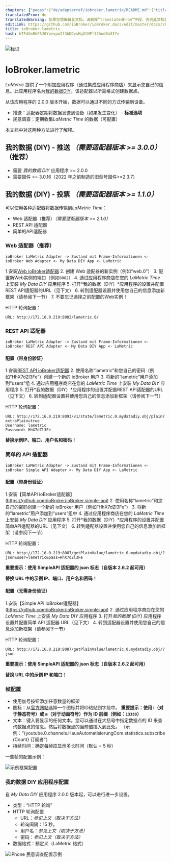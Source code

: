 ```yaml
---
chapters: {"pages":{"de/adapterref/iobroker.lametric/README.md":{"title":{"de":"ioBroker.lametric"},"content":"de/adapterref/iobroker.lametric/README.md"},"de/adapterref/iobroker.lametric/apps.md":{"title":{"de":"ioBroker.lametric"},"content":"de/adapterref/iobroker.lametric/apps.md"},"de/adapterref/iobroker.lametric/my-data-diy.md":{"title":{"de":"ioBroker.lametric"},"content":"de/adapterref/iobroker.lametric/my-data-diy.md"},"de/adapterref/iobroker.lametric/notifications.md":{"title":{"de":"ioBroker.lametric"},"content":"de/adapterref/iobroker.lametric/notifications.md"},"de/adapterref/iobroker.lametric/blockly.md":{"title":{"de":"ioBroker.lametric"},"content":"de/adapterref/iobroker.lametric/blockly.md"}}}
translatedFrom: de
translatedWarning: 如果您想编辑此文档，请删除“translatedFrom”字段，否则此文档将再次自动翻译
editLink: https://github.com/ioBroker/ioBroker.docs/edit/master/docs/zh-cn/adapterref/iobroker.lametric/my-data-diy.md
title: ioBroker.lametric
hash: hTFdXm8kF5J0YpvvpwIf3bDOvsHgUtNFf37hod0nSIY=
---
```

![标识](../../../de/admin/lametric.png)

# IoBroker.lametric
*LaMetric* 提供了一个附加应用程序（通过集成应用程序商店）来显示您自己的信息。此应用程序名为[我的数据DIY](https://apps.lametric.com/apps/my_data__diy_/8942)。该适配器以所需格式创建数据点。

从该应用程序的 2.0.0 版本开始，数据可以通过不同的方式传输到设备。

- 推送：适配器定期将数据发送到设备（如果发生变化） - **标准选项**
- 民意调查：定期收集*LaMetric Time* 的数据（可配置）

本文档中对这两种方法进行了解释。

## 我的数据 (DIY) - 推送 *（需要适配器版本 >= 3.0.0）*（推荐）
- 需要 *我的数据 DIY* 应用程序 >= 2.0.0
- 需要固件 >= 3.0.16（2022 年之前制造的旧型号固件>=2.3.7）

## 我的数据 (DIY) - 投票 *（需要适配器版本 >= 1.1.0）*
可以使用各种适配器将数据传输到*LaMetric Time*：

- Web 适配器（推荐）*（需要适配器版本 >= 2.1.0）*
- REST API 适配器
- 简单的API适配器

### Web 适配器（推荐）
```ioBroker LaMetric Adapter -> Zustand mit Frame-Informationen <- ioBroker Web Adapter <- My Data DIY App <- LaMetric```

1.安装[Web ioBroker适配器](https://github.com/ioBroker/ioBroker.web)
2. 创建 Web 适配器的新实例（例如“web.0”）
3. 配置新Web实例的端口（例如``8082``）
4. 通过应用程序商店在您的 *LaMetric Time* 上安装 *My Data DIY* 应用程序
5. 打开*我的数据（DIY）*应用程序的设置并配置REST API适配器的URL（见下文）
6. 转到适配器设置并使用您自己的信息添加新框架（请参阅下一节）
7. 不要忘记选择之前配置的Web实例！

HTTP 轮询配置：

```
URL: http://172.16.0.219:8082/lametric.0/
```

### REST API 适配器
```ioBroker LaMetric Adapter -> Zustand mit Frame-Informationen <- ioBroker REST API Adapter <- My Data DIY App <- LaMetric```

#### 配置（带身份验证）
1.安装[REST API ioBroker适配器](https://github.com/ioBroker/ioBroker.rest-api)
2. 使用名称“lametric”和您自己的密码（例如“HhX7dZl3Fe”）创建一个新的 ioBroker 用户
3. 将新的“lametric”用户添加到“users”组
4. 通过应用程序商店在您的 *LaMetric Time* 上安装 *My Data DIY* 应用程序
5. 打开*我的数据（DIY）*应用程序的设置并配置REST API适配器的URL（见下文）
6. 转到适配器设置并使用您自己的信息添加新框架（请参阅下一节）

HTTP 轮询配置：

```
URL: http://172.16.0.219:8093/v1/state/lametric.0.mydatadiy.obj/plain?extraPlain=true
Username: lametric
Password: HhX7dZl3Fe
```

**替换示例IP、端口、用户名和密码！**

### 简单的 API 适配器
```ioBroker LaMetric Adapter -> Zustand mit Frame-Informationen <- ioBroker Simple API Adapter <- My Data DIY App <- LaMetric```

#### 配置（带身份验证）
1.安装【简单API ioBroker适配器】(https://github.com/ioBroker/ioBroker.simple-api)
2. 使用名称“lametric”和您自己的密码创建一个新的 ioBroker 用户（例如“HhX7dZl3Fe”）
3. 将新的“lametric”用户添加到“users”组中
4. 通过应用程序商店在您的 *LaMetric Time* 上安装 *My Data DIY* 应用程序
5. 打开*我的数据（DIY）*应用程序的设置并配置简单API适配器的URL（见下文）
6. 转到适配器设置并使用您自己的信息添加新框架（请参阅下一节）

HTTP 轮询配置：

```
URL: http://172.16.0.219:8087/getPlainValue/lametric.0.mydatadiy.obj/?json&user=lametric&pass=HhX7dZl3Fe
```

**重要提示：使用 SimpleAPI 适配器的 json 标志（自版本 2.6.2 起可用）**

**替换 URL 中的示例 IP、端口、用户名和密码！**

#### 配置（无需身份验证）
1.安装【Simple API ioBroker适配器】(https://github.com/ioBroker/ioBroker.simple-api)
2. 通过应用程序商店在您的 *LaMetric Time* 上安装 *My Data DIY* 应用程序
3. 打开*我的数据 (DIY)* 应用程序设置并配置简单 API 适配器 URL（见下文）
4. 转到适配器设置并使用您自己的信息添加新框架（请参阅下一节）

HTTP 轮询配置：

```
URL: http://172.16.0.219:8087/getPlainValue/lametric.0.mydatadiy.obj/?json
```

**重要提示：使用 SimpleAPI 适配器的 json 标志（自版本 2.6.2 起可用）**

**替换 URL 中的示例 IP 和端口！**

### 帧配置
- 使用加号按钮添加任意数量的框架
- 图标：从[官方网站](https://developer.lametric.com/icons)选择一个图标并将ID粘贴到字段中。 **重要提示：使用 i（对于静态符号）或 a（对于动画符号）作为 ID 前缀（例如：`i3389`）**
- 文本：键入要显示的任何文本。您可以通过在大括号中指定数据点的 ID 来查询数据点的信息。然后将数据点的当前值插入到此处。 （示例：“{youtube.0.channels.HausAutomatisierungCom.statistics.subscriberCount} 订阅者”）
- 持续时间：确定每帧应显示多长时间（默认 = 5 秒）

一些帧的配置示例：

![示例框架配置](../../../de/adapterref/iobroker.lametric/img/my-data-diy.png)

### 我的数据 DIY 应用程序配置
自 *My Data DIY* 应用程序 2.0.0 版本起，可以进行进一步设置。

- 类型：“HTTP 轮询”
- HTTP 轮询配置
    - URL：*参见上文（取决于方法）*
    - 轮询间隔：15 秒。
    - 用户名：*参见上文（取决于方法）*
    - 密码：*参见上文（取决于方法）*
- 数据格式：预定义（LaMetric 格式）

![iPhone 民意调查配置示例](../../../de/adapterref/iobroker.lametric/img/my-data-diy-iphone-poll.png)